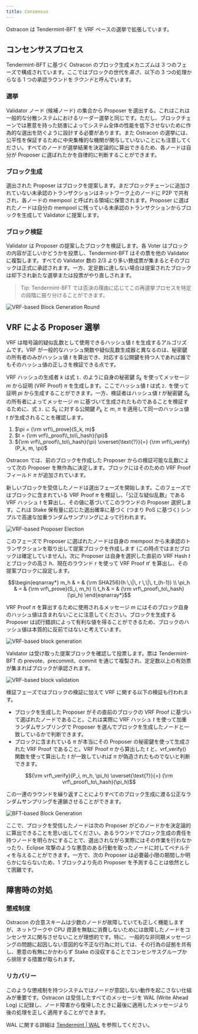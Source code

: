 ```yaml
---
title: Consensus
---
```


Ostracon は Tendermint-BFT を VRF ベースの選挙で拡張しています。

## コンセンサスプロセス

Tendermint-BFT に基づく Ostracon のブロック生成メカニズムは 3 つのフェーズで構成されています。ここではブロックの世代を*高さ*、以下の 3 つの処理からなる 1 つの承認ラウンドを*ラウンド*と呼んでいます。

### 選挙

Validator ノード (候補ノード) の集合から Proposer を選出する。これはこれは一般的な分散システムにおけるリーダー選挙と同じです。ただし、ブロックチェーンでは悪意を持った妨害によってシステム全体の性能を低下させないために作為的な選出を防ぐように設計する必要があります。また Ostracon の選挙には、公平性を保証するために中央集権的な機関が関与していないことにも注意してください。すべてのノードが選挙結果を決定論的に算出できるため、各ノードは自分が Proposer に選ばれたかを自律的に判断することができます。

### ブロック生成

選出された Proposer はブロックを提案します。まだブロックチェーンに追加されていない未承認のトランザクションはネットワーク上のノードに P2P で共有され、各ノードの mempool と呼ばれる領域に保管されます。Proposer に選ばれたノードは自分の mempool に残っている未承認のトランザクションからブロックを生成して Validator に提案します。

### ブロック検証

Validator は Proposer の提案したブロックを検証します。各 Voter はブロックの内容が正しいかどうかを投票し、Tendermint-BFT はその票を他の Validator に複製します。すべての Validator 数の 2/3 より多い賛成票が集まるとそのブロックは正式に承認されます。一方、定足数に達しない場合は提案されたブロックは却下され新たな選挙または投票がやり直しされます。

> Tip: Tendermint-BFT では否決の理由に応じてこの再選挙プロセスを特定の段階に振り分けることができます。

![VRF-based Block Generation Round](../static/consensus/vrf_based_round.png)

## VRF による Proposer 選挙

VRF は暗号論的疑似乱数として使用できるハッシュ値 $t$ を生成するアルゴリズムです。VRF が一般的なハッシュ関数や疑似乱数生成器と異なるのは、秘密鍵の所有者のみがハッシュ値 $t$ を算出でき、対応する公開鍵を持つ人であれば誰でもそのハッシュ値の正しさを検証できる点です。

VRF ハッシュの生成者 $k$ は式 `1.` のように自身の秘密鍵 $S_k$ を使ってメッセージ $m$ から証明 (VRF Proof) $\pi$ を生成します。ここでハッシュ値 $t$ は式 `2.` を使って証明 $pi$ から生成することができます。一方、検証者はハッシュ値 $t$ が秘密鍵 $S_k$ の所有者によってメッセージ $m$ に基づいて生成されたものであることを検証するために、式 `3.` に $S_k$ に対する公開鍵 $P_k$ と $m$, $\pi$ を適用して同一のハッシュ値 $t$ が生成されることを確認します。

1. $\pi = {\rm vrf\\_prove}(S_k, m)$
2. $t = {\rm vrf\\_proof\\_to\\_hash}(\pi)$
3. ${\rm vrf\\_proof\\_to\\_hash}(\pi) \overset{\text{?}}{=} {\rm vrf\\_verify}(P_k, m, \pi)$

Ostracon では、前のブロックを作成した Proposer からの検証可能な乱数によって次の Proposer を無作為に決定します。ブロックにはそのための VRF Proof フィールド $\pi$ が追加されています。

新しいブロックを受信したノードは選出フェーズを開始します。このフェーズではブロックに含まれている VRF Proof $\pi$ を検証し、「公正な疑似乱数」である VRF ハッシュ $t$ を算出し、その値に基づいてこのラウンドの Proposer 選択します。これは Stake 保有量に応じた選出確率に基づく (つまり PoS に基づく) シンプルで高速な加重ランダムサンプリングによって行われます。

![VRF-based Proposer Election](../static/consensus/vrf_election.png)

このフェーズで Proposer に選ばれたノードは自身の mempool から未承認のトランザクションを取り出して提案ブロックを作成します (この時点ではまだブロックは確定していません)。次に Proposer は自身を選択した直前の VRF Hash $t$ とブロックの高さ $h$、現在のラウンド $r$ を使って VRF Proof $\pi'$ を算出し、その提案ブロックに設定します。

```math
\begin{eqnarray*}
m_h & = & {\rm SHA256}(h \,\|\, r \,\|\, t_{h-1}) \\
\pi_h & = & {\rm vrf\_prove}(S_i, m_h) \\
t_h & = & {\rm vrf\_proof\_to\_hash}(\pi_h)
\end{eqnarray*}
```

VRF Proof $\pi$ を算出するために使用されるメッセージ $m$ にはそのブロック自身のハッシュ値は含まれないことに注意してください。ブロックを生成する Proposer は試行錯誤によって有利な値を得ることができるため、ブロックのハッシュ値は本質的に反前ではないと考えています。

![VRF-based block generation](../static/consensus/vrf_block_generation.png)

Validator は受け取った提案ブロックを確認して投票します。票は Tendermint-BFT の prevote、precommit、commit を通じて複製され、定足数以上の有効票が集まればブロックが承認されます。

![VRF-based block validation](../static/consensus/vrf_block_validation.png)

検証フェーズではブロックの検証に加えて VRF に関する以下の検証も行われます。

- ブロックを生成した Proposer がその直前のブロックの VRF Proof に基づいて選ばれたノードであること。これは実際に VRF ハッシュ $t$ を使って加重ランダムサンプリングで Proposer を選んでブロックを生成したノードと一致しているかで判断できます。
- ブロックに含まれている $\pi$ が本当にその Proposer の秘密鍵を使って生成された VRF Proof であること。VRF Proof $\pi$ から算出した $t$ と、vrf_verify() 関数を使って算出した $t$ が一致していれば $\pi$ が偽造されたものでないと判断できます。

```math
{\rm vrf\_verify}(P_i, m_h, \pi_h) \overset{\text{?}}{=} {\rm vrf\_proof\_to\_hash}(\pi_h)
```

この一連のラウンドを繰り返すことによりすべてのブロック生成に渡る公正なランダムサンプリングを連鎖させることができます。

![BFT-based Block Generation](../static/consensus/bft_round.png)

ここで、ブロックを受信したノードは次の Proposer がどのノードかを決定論的に算出できることを思い出してください。あるラウンドでブロック生成の責任を持つノードを明らかにすることで、選出されながら実際にはその作業を行わなかったり、Eclipse 攻撃のような悪意のある行動を取ったノードに対してペナルティを与えることができます。一方で、次の Proposer は必要最小限の期間しか明らかにならないため、1 ブロックより先の Proposer を予測することは依然として困難です。

## 障害時の対処

### 懲戒制度

Ostracon の合意スキームは少数のノードが故障していても正しく機能しますが、ネットワークや CPU 資源を無駄に消費しないためには故障したノードをコンセンサスに関与させないことが理想的です。特に、一般的な非同期メッセージングの問題に起因しない意図的な不正な行為に対しては、その行為の証拠を共有し、悪意の有無にかかわらず Stake の没収することでコンセンサスグループから排除する措置が取られます。

### リカバリー

このような懲戒制を持つシステムではノードが意図しない動作を起こさない仕組みが重要です。Ostracon は受信したすべてのメッセージを WAL (Write Ahead Log) に記録し、ノード障害から復帰したときに最後に適用したメッセージより後の処理を正しく適用することができます。

WAL に関する詳細は [Tendermint | WAL](https://github.com/tendermint/tendermint/blob/v0.34.x/spec/consensus/wal.md) を参照してください。
